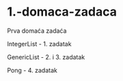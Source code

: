 # 1.-domaca-zadaca
Prva domaća zadaća

IntegerList - 1. zadatak

GenericList - 2. i 3. zadatak

Pong - 4. zadatak
